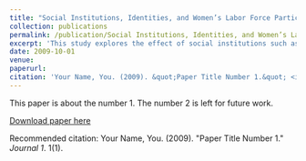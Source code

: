 ```yaml
---
title: "Social Institutions, Identities, and Women’s Labor Force Participation"
collection: publications
permalink: /publication/Social Institutions, Identities, and Women’s Labor Force Participation.md
excerpt: 'This study explores the effect of social institutions such as religion, caste/denomination/sect within religious groups, and the household on women’s decision to participate in the labor force. The southwestern Indian state of Kerala offers a diverse sociocultural setting to analyze this. Using data from two rounds of the Kerala Migration Survey (KMS) - 2013 and 2018, the study finds that the more educated a woman is, the less likely she is to be gainfully employed. Moreover, the effect of the dominant culture of the region on women’s labor force participation is particularly strong in Malabar where the social norms of the Sunni Muslim sect permeate across religious groups. The study also finds evidence of an economic crisis dismantling long-standing cultural influences that kept Muslim women from participating in the labor force thereby enabling such participation in the latter period of the study.'
date: 2009-10-01
venue:
paperurl: 
citation: 'Your Name, You. (2009). &quot;Paper Title Number 1.&quot; <i>Journal 1</i>. 1(1).'
---
```

This paper is about the number 1. The number 2 is left for future work.

[Download paper here](http://academicpages.github.io/files/paper1.pdf)

Recommended citation: Your Name, You. (2009). "Paper Title Number 1." <i>Journal 1</i>. 1(1).
